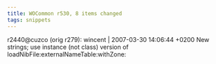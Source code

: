 ```yaml
---
title: WOCommon r530, 8 items changed
tags: snippets
---
```


r2440@cuzco (orig r279): wincent | 2007-03-30 14:06:44 +0200 New strings; use instance (not class) version of loadNibFile:externalNameTable:withZone:
